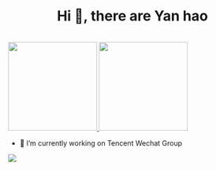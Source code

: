 <h1 align="center">Hi 👋, there are Yan hao</h1>

<br/>

<a href="https://github.com/yahoo17">
  <img height="180em" src="https://github-readme-stats.vercel.app/api?username=yahoo17&theme=buefy&show_icons=true" />
  <img height="180em" src="https://github-readme-stats.vercel.app/api/top-langs/?username=yahoo17&theme=buefy&layout=compact" />
</a>

<br/>

- 🔭 I’m currently working on Tencent Wechat Group

![](https://img.shields.io/badge/%E7%BC%96%E8%BE%91%E5%99%A8-vscode-brightgreen)
<!--
- 🌱 I’m currently learning ...
- 👯 I’m looking to collaborate on ...
- 🤔 I’m looking for help with ...
- 💬 Ask me about ...
- 📫 How to reach me: ...
- 😄 Pronouns: ...
- ⚡ Fun fact: ...
-->
